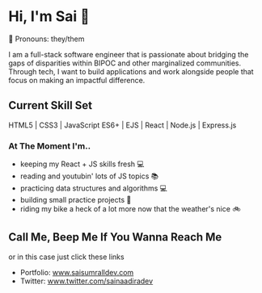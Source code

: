 # Hi, I'm Sai  	🌻
:herb: Pronouns: they/them

I am a full-stack software engineer that is passionate about bridging the gaps of disparities within BIPOC and other marginalized communities. Through tech, I want to build applications and work alongside people that focus on making an impactful difference.


## Current Skill Set
HTML5 | CSS3 | JavaScript ES6+ | EJS | React | Node.js | Express.js

### At The Moment I'm..
- keeping my React + JS skills fresh  :computer: 
- reading and youtubin' lots of JS topics :books: 
- practicing data structures and algorithms :computer:
-  building small practice projects :notebook: 
- riding my bike a heck of a lot more now that the weather's nice :bike: 

## Call Me, Beep Me If You Wanna Reach Me 
or in this case just click these links

- Portfolio: www.saisumralldev.com
- Twitter: www.twitter.com/sainaadiradev


<!--
**sainaadira/sainaadira** is a ✨ _special_ ✨ repository because its `README.md` (this file) appears on your GitHub profile.




